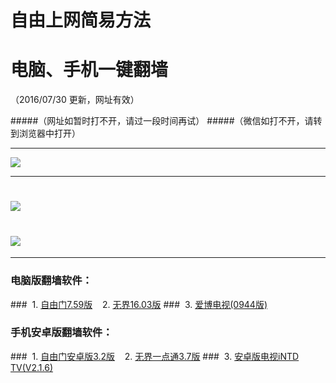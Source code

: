 # 自由上网简易方法
# 电脑、手机一键翻墙
（2016/07/30 更新，网址有效）

#####（网址如暂时打不开，请过一段时间再试）
#####（微信如打不开，请转到浏览器中打开）

***

 <a href="http://d1dv2d1k0mse32.cloudfront.net/pic/yjfq-20160715ok.png" target="_blank"> <img src="http://d1dv2d1k0mse32.cloudfront.net/pic/yjfq-20160715ok.png"> </a>

***


# <a href="http://d3l9cy2nr7owdc.cloudfront.net/fqtz.php?tz=fq?id=1" target="_blank"><img src="http://d3l9cy2nr7owdc.cloudfront.net/pic/fqwz1.png"></a>

# <a href="http://dsly1blkqnybv.cloudfront.net/fqtz.php?tz=fq?id=2" target="_blank"><img src="http://dsly1blkqnybv.cloudfront.net/pic/fqwz2.png"></a>

***


### 电脑版翻墙软件：
###&nbsp;&nbsp;1. <a href="http://d7atsmgblp4qj.cloudfront.net/fgget.php?fid=fg759p.zip" target="_blank">自由门7.59版</a>&nbsp;&nbsp;&nbsp;&nbsp;2. <a href="http://d7atsmgblp4qj.cloudfront.net/fgget.php?fid=U1603.zip" target="_blank">无界16.03版</a>
###&nbsp;&nbsp;3. <a href="http://d7atsmgblp4qj.cloudfront.net/fgget.php?fid=GreeniPPOTV_Setup_Ver12Build944b.zip" target="_blank">爱博电视(0944版)</a>

### 手机安卓版翻墙软件：
###&nbsp;&nbsp;1. <a href="http://d7atsmgblp4qj.cloudfront.net/fgget.php?fid=fgma32.apk" target="_blank">自由门安卓版3.2版</a>&nbsp;&nbsp;&nbsp;&nbsp;2. <a href="http://d7atsmgblp4qj.cloudfront.net/fgget.php?fid=um3.7.apk" target="_blank">无界一点通3.7版</a>
###&nbsp;&nbsp;3. <a href="http://d7atsmgblp4qj.cloudfront.net/fgget.php?fid=iNTD_TV.apk" target="_blank">安卓版电视iNTD TV(V2.1.6)</a>


